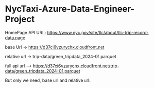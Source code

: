 # NycTaxi-Azure-Data-Engineer-Project

HomePage API URL: https://www.nyc.gov/site/tlc/about/tlc-trip-record-data.page

base Url -> https://d37ci6vzurychx.cloudfront.net

relative url -> trip-data/green_tripdata_2024-01.parquet

full api url --> https://d37ci6vzurychx.cloudfront.net/trip-data/green_tripdata_2024-01.parquet

But only we need, base url and relative url.
